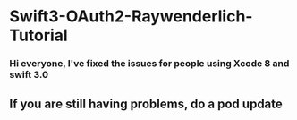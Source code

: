 # Swift3-OAuth2-Raywenderlich-Tutorial

### Hi everyone, I've fixed the issues for people using Xcode 8 and swift 3.0

## If you are still having problems, do a pod update
